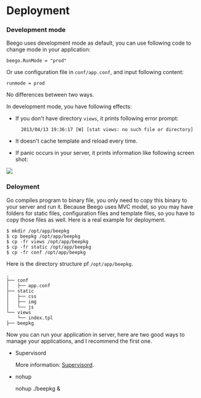 # Deployment

### Development mode

Beego uses development mode as default, you can use following code to change mode in your application:

	beego.RunMode = "prod"

Or use configuration file in `conf/app.conf`, and input following content:

	runmode = prod

No differences between two ways.

In development mode, you have following effects:

- If you don't have directory `views`, it prints following error prompt:

		2013/04/13 19:36:17 [W] [stat views: no such file or directory]

- It doesn't cache template and reload every time.
- If panic occurs in your server, it prints information like following screen shot:

![](https://raw.github.com/astaxie/beego/master/docs/en/images/dev.png)

### Deloyment

Go compiles program to binary file, you only need to copy this binary to your server and run it. Because Beego uses MVC model, so you may have folders for static files, configuration files and template files, so you have to copy those files as well. Here is a real example for deployment.

	$ mkdir /opt/app/beepkg
	$ cp beepkg /opt/app/beepkg
	$ cp -fr views /opt/app/beepkg
	$ cp -fr static /opt/app/beepkg
	$ cp -fr conf /opt/app/beepkg

Here is the directory structure pf `/opt/app/beepkg`.

	.
	├── conf
	│   ├── app.conf
	├── static
	│   ├── css
	│   ├── img
	│   └── js
	└── views
	    └── index.tpl
	├── beepkg

Now you can run your application in server, here are two good ways to manage your applications, and I recommend the first one.

- Supervisord 

	More information: [Supervisord](/docs/Operational_Supervisord).

- nohup

	nohup ./beepkg &
